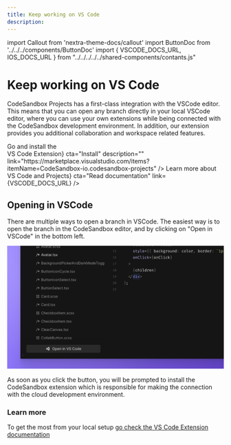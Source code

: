 ```yaml
---
title: Keep working on VS Code
description:
---
```


import Callout from 'nextra-theme-docs/callout'
import ButtonDoc from '../../../components/ButtonDoc'
import { VSCODE_DOCS_URL, IOS_DOCS_URL } from "../../../../../shared-components/contants.js"

# Keep working on VS Code

CodeSandbox Projects has a first-class integration with the VSCode editor. This means that you can open any branch directly in your local VSCode editor, where you can use your own extensions while being connected with the CodeSandbox development environment. In addition, our extension provides you additional collaboration and workspace related features.

<div className="ctaContainer">
    <ButtonDoc title={<>Go and install the <br/>VS Code Extension</>} cta="Install" description="" link="https://marketplace.visualstudio.com/items?itemName=CodeSandbox-io.codesandbox-projects" />
    <ButtonDoc title={<>Learn more about <br/>VS Code and Projects</>} cta="Read documentation" link={VSCODE_DOCS_URL} />
</div>

## Opening in VSCode

There are multiple ways to open a branch in VSCode. The easiest way is to open the branch in the CodeSandbox editor, and by clicking on "Open in VSCode" in the bottom left.

![Open in vscode button](../images/getting-openvscode.png)

As soon as you click the button, you will be prompted to install the CodeSandbox extension which is responsible for making the connection with the cloud development environment.

### Learn more

To get the most from your local setup <a href={VSCODE_DOCS_URL}>go check the VS Code Extension documentation</a>
